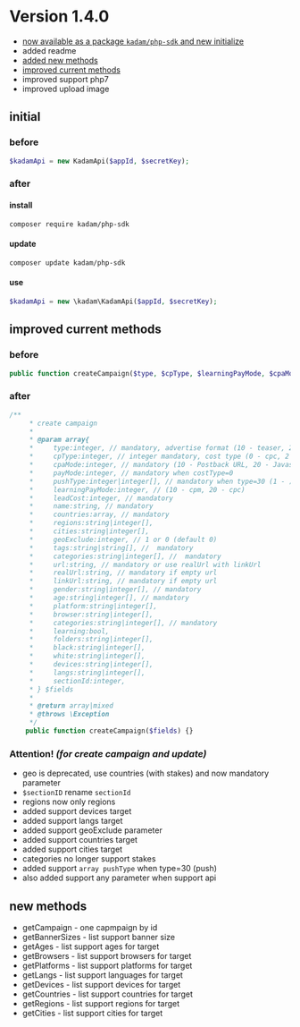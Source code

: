 # Version 1.4.0

* [now available as a package `kadam/php-sdk` and new initialize](#initial)
* added readme
* [added new methods](#new-methods)
* [improved current methods](#improved)
* improved support php7
* improved upload image

## <a name="initial"></a> initial

### before
```php
$kadamApi = new KadamApi($appId, $secretKey);
```
### after
#### install
```
composer require kadam/php-sdk
```
#### update
```
composer update kadam/php-sdk 
```
#### use
```php
$kadamApi = new \kadam\KadamApi($appId, $secretKey);
```

## <a name="improved"></a> improved current methods

### before
```php
public function createCampaign($type, $cpType, $learningPayMode, $cpaMode, $leadCost, $name, $geo, $tags, $categories, $url, $gender, $age, $platform, $browser, $sectionID, $learning = true, $folders = [], $black = [], $white = []) {}
```
### after
```php
/**
     * create campaign
     *
     * @param array{
     *     type:integer, // mandatory, advertise format (10 - teaser, 20 - banner, 30 - push, 40 - clickunder, 70 - video)
     *     cpType:integer, // integer mandatory, cost type (0 - cpc, 2 - cpm)
     *     cpaMode:integer, // mandatory (10 - Postback URL, 20 - Javascript)
     *     payMode:integer, // mandatory when costType=0
     *     pushType:integer|integer[], // mandatory when type=30 (1 - )
     *     learningPayMode:integer, // (10 - cpm, 20 - cpc)
     *     leadCost:integer, // mandatory
     *     name:string, // mandatory
     *     countries:array, // mandatory
     *     regions:string|integer[],
     *     cities:string|integer[],
     *     geoExclude:integer, // 1 or 0 (default 0)
     *     tags:string|string[], //  mandatory
     *     categories:string|integer[], //  mandatory
     *     url:string, // mandatory or use realUrl with linkUrl
     *     realUrl:string, // mandatory if empty url
     *     linkUrl:string, // mandatory if empty url
     *     gender:string|integer[], // mandatory
     *     age:string|integer[], // mandatory
     *     platform:string|integer[],
     *     browser:string|integer[],
     *     categories:string|integer[], // mandatory
     *     learning:bool,
     *     folders:string|integer[],
     *     black:string|integer[],
     *     white:string|integer[],
     *     devices:string|integer[],
     *     langs:string|integer[],
     *     sectionId:integer,
     * } $fields
     *
     * @return array|mixed
     * @throws \Exception
     */
    public function createCampaign($fields) {}
```
### Attention! _(for create campaign and update)_
* geo is deprecated, use countries (with stakes) and now mandatory parameter
* `$sectionID` rename `sectionId`
* regions now only regions
* added support devices target
* added support langs target
* added support geoExclude parameter
* added support countries target
* added support cities target
* categories no longer support stakes
* added support `array pushType` when type=30 (push)
* also added support any parameter when support api

## <a name="new-methods"></a> new methods

* getCampaign - one capmpaign by id
* getBannerSizes - list support banner size
* getAges - list support ages for target
* getBrowsers - list support browsers for target
* getPlatforms - list support platforms for target
* getLangs - list support languages for target
* getDevices - list support devices for target
* getCountries - list support countries for target
* getRegions - list support regions for target
* getCities - list support cities for target